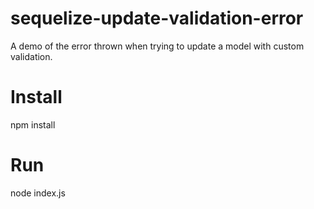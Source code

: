 # sequelize-update-validation-error
A demo of the error thrown when trying to update a model with custom validation.

# Install
npm install

# Run
node index.js
